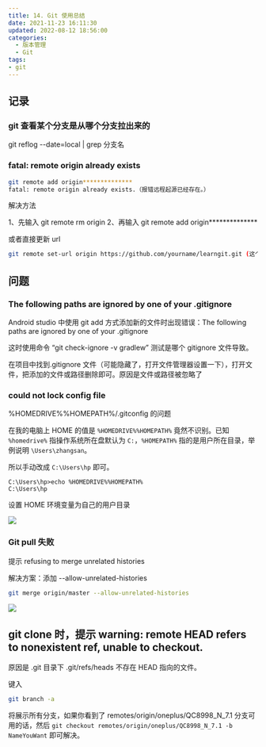 ```yaml
---
title: 14. Git 使用总结
date: 2021-11-23 16:11:30
updated: 2022-08-12 18:56:00
categories:
  - 版本管理
  - Git
tags:
- git
---
```


## 记录

### git 查看某个分支是从哪个分支拉出来的

git reflog --date=local | grep 分支名

### fatal: remote origin already exists

```sh
git remote add origin**************
fatal: remote origin already exists.（报错远程起源已经存在。）
```

解决方法

1、先输入 git remote rm origin
2、再输入 git remote add origin**************

或者直接更新 url

```sh
git remote set-url origin https://github.com/yourname/learngit.git (这个是你的复制的仓库地址)
```

## 问题

### The following paths are ignored by one of your .gitignore

Android studio 中使用 git add 方式添加新的文件时出现错误：The following paths are ignored by one of your .gitignore

这时使用命令 “git check-ignore -v gradlew” 测试是哪个 gitignore 文件导致。

在项目中找到.gitignore  文件（可能隐藏了，打开文件管理器设置一下），打开文件，把添加的文件或路径删除即可。原因是文件或路径被忽略了

### could not lock config file

%HOMEDRIVE%%HOMEPATH%/.gitconfig 的问题

在我的电脑上 HOME 的值是 `%HOMEDRIVE%%HOMEPATH%` 竟然不识别。已知 `%homedrive%` 指操作系统所在盘默认为 `C:`，`%HOMEPATH%` 指的是用户所在目录，举例说明 `\Users\zhangsan`。

所以手动改成 `C:\Users\hp` 即可。

```text
C:\Users\hp>echo %HOMEDRIVE%%HOMEPATH%
C:\Users\hp
```

设置 HOME 环境变量为自己的用户目录

![](/images/版本管理-Git/14-Git-使用问题总结/1.png)

### Git pull 失败

提示 refusing to merge unrelated histories

解决方案：添加 --allow-unrelated-histories

```sh
git merge origin/master --allow-unrelated-histories
```

<!-- more -->

![](/images/版本管理-Git/14-Git-使用问题总结/2.png)

## git clone 时，提示 warning: remote HEAD refers to nonexistent ref, unable to checkout.

原因是 .git 目录下 .git/refs/heads 不存在 HEAD 指向的文件。

键入

```sh
git branch -a
```

将展示所有分支，如果你看到了 remotes/origin/oneplus/QC8998_N_7.1 分支可用的话，然后 `git checkout remotes/origin/oneplus/QC8998_N_7.1 -b NameYouWant` 即可解决。

